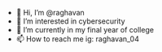 - 👋 Hi, I’m @raghavan
- 👀 I’m interested in cybersecurity 
- 🌱 I’m currently in my final year of college
- 📫 How to reach me ig: raghavan_04 
